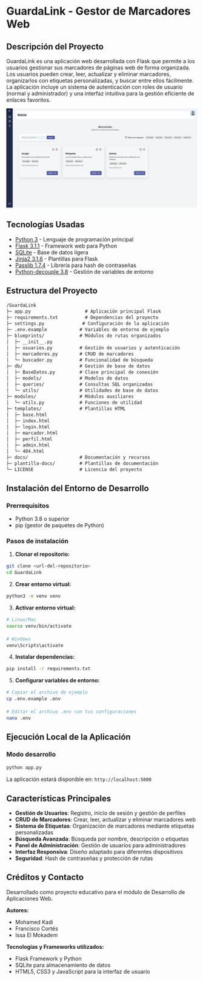 # GuardaLink - Gestor de Marcadores Web

## Descripción del Proyecto
GuardaLink es una aplicación web desarrollada con Flask que permite a los usuarios gestionar sus marcadores de páginas web de forma organizada. Los usuarios pueden crear, leer, actualizar y eliminar marcadores, organizarlos con etiquetas personalizadas, y buscar entre ellos fácilmente. La aplicación incluye un sistema de autenticación con roles de usuario (normal y administrador) y una interfaz intuitiva para la gestión eficiente de enlaces favoritos.

![Preview](./docs/preview.png)

## Tecnologías Usadas
- [Python 3](https://www.python.org/) - Lenguaje de programación principal
- [Flask 3.1.1](https://flask.palletsprojects.com/) - Framework web para Python
- [SQLite](https://www.sqlite.org/) - Base de datos ligera
- [Jinja2 3.1.6](https://jinja.palletsprojects.com/) - Plantillas para Flask
- [Passlib 1.7.4](https://passlib.readthedocs.io/) - Librería para hash de contraseñas
- [Python-decouple 3.8](https://pypi.org/project/python-decouple/) - Gestión de variables de entorno

## Estructura del Proyecto
```
/GuardaLink
├─ app.py                    # Aplicación principal Flask
├─ requirements.txt          # Dependencias del proyecto
├─ settings.py              # Configuración de la aplicación
├─ .env.example            # Variables de entorno de ejemplo
├─ blueprints/             # Módulos de rutas organizados
│  ├─ __init__.py
│  ├─ usuarios.py          # Gestión de usuarios y autenticación
│  ├─ marcadores.py        # CRUD de marcadores
│  └─ buscador.py          # Funcionalidad de búsqueda
├─ db/                     # Gestión de base de datos
│  ├─ BaseDatos.py         # Clase principal de conexión
│  ├─ models/              # Modelos de datos
│  ├─ queries/             # Consultas SQL organizadas
│  └─ utils/               # Utilidades de base de datos
├─ modules/                # Módulos auxiliares
│  └─ utils.py             # Funciones de utilidad
├─ templates/              # Plantillas HTML
│  ├─ base.html
│  ├─ index.html
│  ├─ login.html
│  ├─ marcador.html
│  ├─ perfil.html
│  ├─ admin.html
│  └─ 404.html
├─ docs/                   # Documentación y recursos
├─ plantilla-docs/         # Plantillas de documentación
└─ LICENSE                 # Licencia del proyecto
```

## Instalación del Entorno de Desarrollo

### Prerrequisitos
- Python 3.8 o superior
- pip (gestor de paquetes de Python)

### Pasos de instalación

1. **Clonar el repositorio:**
```bash
git clone <url-del-repositorio>
cd GuardaLink
```

2. **Crear entorno virtual:**
```bash
python3 -m venv venv
```

3. **Activar entorno virtual:**
```bash
# Linux/Mac
source venv/bin/activate

# Windows
venv\Scripts\activate
```

4. **Instalar dependencias:**
```bash
pip install -r requirements.txt
```

5. **Configurar variables de entorno:**
```bash
# Copiar el archivo de ejemplo
cp .env.example .env

# Editar el archivo .env con tus configuraciones
nano .env
```

## Ejecución Local de la Aplicación

### Modo desarrollo
```bash
python app.py
```

La aplicación estará disponible en: `http://localhost:5000`

## Características Principales

- **Gestión de Usuarios**: Registro, inicio de sesión y gestión de perfiles
- **CRUD de Marcadores**: Crear, leer, actualizar y eliminar marcadores web
- **Sistema de Etiquetas**: Organización de marcadores mediante etiquetas personalizadas
- **Búsqueda Avanzada**: Búsqueda por nombre, descripción o etiquetas
- **Panel de Administración**: Gestión de usuarios para administradores
- **Interfaz Responsiva**: Diseño adaptado para diferentes dispositivos
- **Seguridad**: Hash de contraseñas y protección de rutas

## Créditos y Contacto

Desarrollado como proyecto educativo para el módulo de Desarrollo de Aplicaciones Web.

**Autores:**
- Mohamed Kadi
- Francisco Cortés
- Issa El Mokadem

**Tecnologías y Frameworks utilizados:**
- Flask Framework y Python
- SQLite para almacenamiento de datos
- HTML5, CSS3 y JavaScript para la interfaz de usuario